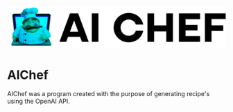 ![logo](https://github.com/LekkasGit/AIChef/blob/master/public/logo-image.png?raw=true)

# AIChef

AIChef was a program created with the purpose of generating recipe's using the OpenAI API.


